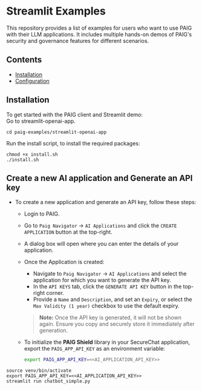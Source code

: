 # Streamlit Examples
This repository provides a list of examples for users who want to use PAIG with their LLM applications. It includes multiple hands-on demos of PAIG's security and governance features for different scenarios.

## Contents
- [Installation](#installation)
- [Configuration](#configuration)

## Installation
To get started with the PAIG client and Streamlit demo:
<br>Go to streamlit-openai-app.
```shell
cd paig-examples/streamlit-openai-app
```
Run the install script, to install the required packages:
```shell
chmod +x install.sh
./install.sh
```

## Create a new AI application and Generate an API key
- To create a new application and generate an API key, follow these steps:
     - Login to PAIG.
     - Go to `Paig Navigator` → `AI Applications` and click the `CREATE APPLICATION` button at the top-right.
     - A dialog box will open where you can enter the details of your application.
     - Once the Application is created:
       - Navigate to `Paig Navigator` → `AI Applications` and select the application for which you want to generate the API key.
       - In the `API KEYS` tab, click the `GENERATE API KEY` button in the top-right corner.
       - Provide a `Name` and `Description`, and set an `Expiry`, or select the `Max Validity (1 year)` checkbox to use the default expiry.

       > **Note:** Once the API key is generated, it will not be shown again. Ensure you copy and securely store it immediately after generation.

   - To initialize the **PAIG Shield** library in your SecureChat application, export the `PAIG_APP_API_KEY` as an environment variable:

     ```bash
     export PAIG_APP_API_KEY=<<AI_APPLICATION_API_KEY>>
     ```
```shell
source venv/bin/activate
export PAIG_APP_API_KEY=<<AI_APPLICATION_API_KEY>>
streamlit run chatbot_simple.py
```
